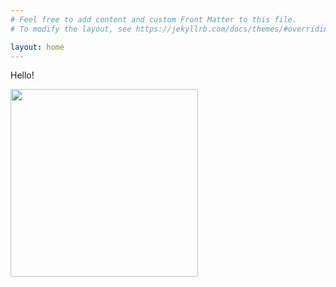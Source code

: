 ```yaml
---
# Feel free to add content and custom Front Matter to this file.
# To modify the layout, see https://jekyllrb.com/docs/themes/#overriding-theme-defaults

layout: home
---
```


Hello!

<!-- ![portrait image](/assets/portrait.jpg){:height="50%" width="50%"} -->
<img src="https://yanjk.github.io/assets/Portrait_JingkaiYan.jpg" width="300" height="300">
